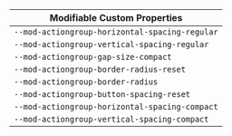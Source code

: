 | Modifiable Custom Properties |
| --- |
|`--mod-actiongroup-horizontal-spacing-regular`|
|`--mod-actiongroup-vertical-spacing-regular`|
|`--mod-actiongroup-gap-size-compact`|
|`--mod-actiongroup-border-radius-reset`|
|`--mod-actiongroup-border-radius`|
|`--mod-actiongroup-button-spacing-reset`|
|`--mod-actiongroup-horizontal-spacing-compact`|
|`--mod-actiongroup-vertical-spacing-compact`|